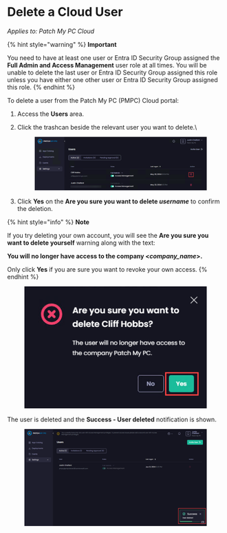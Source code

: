 # Delete a Cloud User

_Applies to: Patch My PC Cloud_

{% hint style="warning" %}
**Important**

You need to have at least one user or Entra ID Security Group assigned the **Full Admin and Access Management** user role at all times. You will be unable to delete the last user or Entra ID Security Group assigned this role unless you have either one other user or Entra ID Security Group assigned this role.
{% endhint %}

To delete a user from the Patch My PC (PMPC) Cloud portal:

1. Access the **Users** area.
2.  Click the trashcan beside the relevant user you want to delete.\


    <figure><img src="../../../.gitbook/assets/image (781).png" alt="Clicking the trashcan beside the user to be deleted"><figcaption></figcaption></figure>
3. Click **Yes** on the **Are you sure you want to delete&#x20;**_**username**_ to confirm the deletion.

{% hint style="info" %}
**Note**

If you try deleting your own account, you will see the **Are you sure you want to delete yourself** warning along with the text:

**You will no longer have access to the company <**_**company\_name**_**>.**

Only click **Yes** if you are sure you want to revoke your own access.
{% endhint %}

<figure><img src="../../../.gitbook/assets/image (782).png" alt="Clicking “Yes” to confirm the deletion of the user"><figcaption></figcaption></figure>

The user is deleted and the **Success - User deleted** notification is shown.

<figure><img src="../../../.gitbook/assets/image (729).png" alt="Confirmation of the user being deleted"><figcaption></figcaption></figure>
